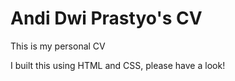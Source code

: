 # Andi Dwi Prastyo's CV

This is my personal CV

I built this using HTML and CSS, please have a look!
